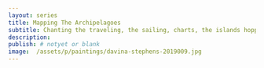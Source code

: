 ```yaml
---
layout: series
title: Mapping The Archipelagoes
subtitle: Chanting the traveling, the sailing, charts, the islands hopping.
description:
publish: # notyet or blank
image:  /assets/p/paintings/davina-stephens-2019009.jpg
---
```

